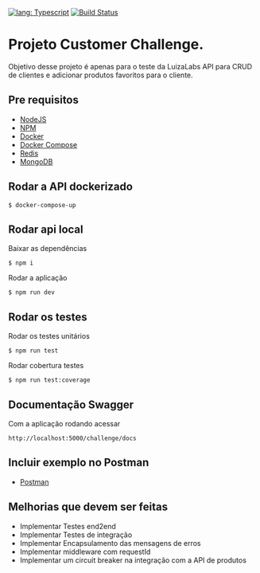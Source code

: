 [![lang: Typescript](https://img.shields.io/badge/Language-Typescript-Blue.svg?style=flat-square)](https://www.typescriptlang.org)
[![Build Status](https://travis-ci.com/mauriciomedeiros/customer-challenge.svg?branch=master)](https://travis-ci.com/mauriciomedeiros/customer-challenge)

#  Projeto Customer Challenge.

Objetivo desse projeto é apenas para o teste da LuizaLabs
API para CRUD de clientes e adicionar produtos favoritos para o cliente.

## Pre requisitos
* [NodeJS](https://nodejs.org/download/release/latest-v12.x/)
* [NPM](https://www.npmjs.com/get-npm)
* [Docker](https://www.docker.com/)
* [Docker Compose](https://docs.docker.com/compose/install/)
* [Redis](https://redis.io/)
* [MongoDB](https://www.mongodb.com/)

## Rodar a API dockerizado
``` console
$ docker-compose-up
```

## Rodar api local
Baixar as dependências
``` console
$ npm i
```

Rodar a aplicação
``` console
$ npm run dev
```

## Rodar os testes
Rodar os testes unitários
``` console
$ npm run test
```

Rodar cobertura testes
``` console
$ npm run test:coverage

```


## Documentação Swagger
Com a aplicação rodando acessar
``` console
http://localhost:5000/challenge/docs
```


## Incluir exemplo no Postman
* [Postman](https://www.getpostman.com/collections/48c6d9ab3d89cae89d4e)


## Melhorias que devem ser feitas
* Implementar Testes end2end
* Implementar Testes de integração
* Implementar Encapsulamento das mensagens de erros
* Implementar middleware com requestId
* Implementar um circuit breaker na integração com a API de produtos
